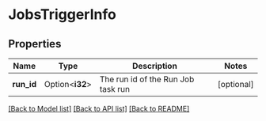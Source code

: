 # JobsTriggerInfo

## Properties

Name | Type | Description | Notes
------------ | ------------- | ------------- | -------------
**run_id** | Option<**i32**> | The run id of the Run Job task run | [optional]

[[Back to Model list]](../README.md#documentation-for-models) [[Back to API list]](../README.md#documentation-for-api-endpoints) [[Back to README]](../README.md)


